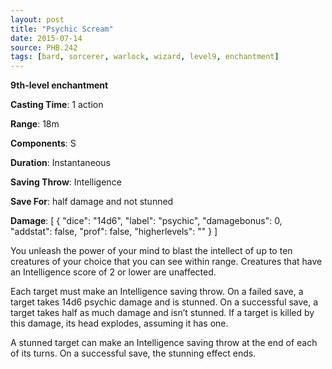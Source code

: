 ```yaml
---
layout: post
title: "Psychic Scream"
date: 2015-07-14
source: PHB.242
tags: [bard, sorcerer, warlock, wizard, level9, enchantment]
---
```


**9th-level enchantment**

**Casting Time**: 1 action

**Range**: 18m

**Components**: S

**Duration**: Instantaneous

**Saving Throw**: Intelligence

**Save For**: half damage and not stunned

**Damage**: [ { "dice": "14d6", "label": "psychic", "damagebonus": 0, "addstat": false, "prof": false, "higherlevels": "" } ]

You unleash the power of your mind to blast the intellect of up to ten creatures of your choice that you can see within range. Creatures that have an Intelligence score
of 2 or lower are unaffected.

Each target must make an Intelligence saving throw. On a failed save, a target takes 14d6 psychic damage and is stunned. On a successful save, a target takes half
as much damage and isn’t stunned. If a target is killed by this damage, its head explodes, assuming it has one.

A stunned target can make an Intelligence saving throw at the end of each of its turns. On a successful save, the stunning effect ends.